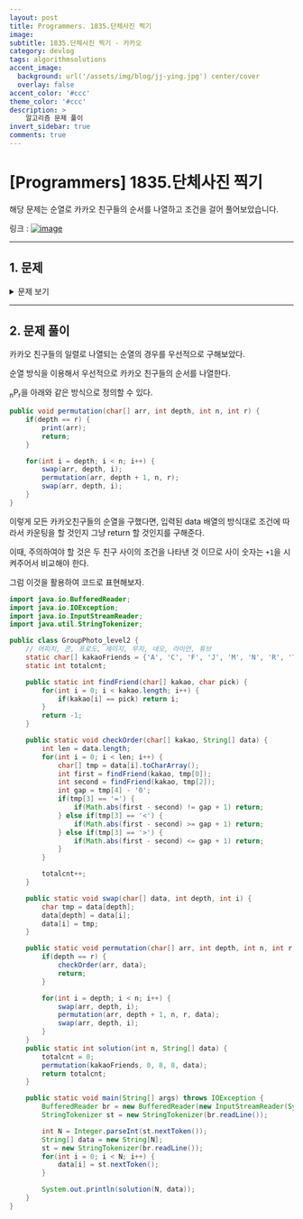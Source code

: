 ```yaml
---
layout: post
title: Programmers. 1835.단체사진 찍기
image: 
subtitle: 1835.단체사진 찍기 - 카카오
category: devlog
tags: algorithmsolutions
accent_image: 
  background: url('/assets/img/blog/jj-ying.jpg') center/cover
  overlay: false
accent_color: '#ccc'
theme_color: '#ccc'
description: >
    알고리즘 문제 풀이
invert_sidebar: true
comments: true
---
```


# [Programmers] 1835.단체사진 찍기
해당 문제는 순열로 카카오 친구들의 순서를 나열하고 조건을 걸어 풀어보았습니다.

링크 :
[![image](https://velog.velcdn.com/images/pyh8618/post/ad4f3b17-fb2b-4290-b7e1-8b953f554a6d/programmers.jpg)](https://programmers.co.kr/learn/courses/30/lessons/1835)

---
## 1. 문제
<details>
<summary>문제 보기</summary>
<div markdown="1">

![image](https://t1.kakaocdn.net/codefestival/picture.png)

가을을 맞아 카카오프렌즈는 단체로 소풍을 떠났다. 즐거운 시간을 보내고 마지막에 단체사진을 찍기 위해 카메라 앞에 일렬로 나란히 섰다. 그런데 각자가 원하는 배치가 모두 달라 어떤 순서로 설지 정하는데 시간이 오래 걸렸다. 네오는 프로도와 나란히 서기를 원했고, 튜브가 뿜은 불을 맞은 적이 있던 라이언은 튜브에게서 적어도 세 칸 이상 떨어져서 서기를 원했다. 사진을 찍고 나서 돌아오는 길에, 무지는 모두가 원하는 조건을 만족하면서도 다르게 서는 방법이 있지 않았을까 생각해보게 되었다. 각 프렌즈가 원하는 조건을 입력으로 받았을 때 모든 조건을 만족할 수 있도록 서는 경우의 수를 계산하는 프로그램을 작성해보자.


### 입력형식

입력은 조건의 개수를 나타내는 정수 n과 n개의 원소로 구성된 문자열 배열 data로 주어진다. data의 원소는 각 프렌즈가 원하는 조건이 N~F=0과 같은 형태의 문자열로 구성되어 있다. 제한조건은 아래와 같다.

 - 1 <= n <= 100
 - data의 원소는 다섯 글자로 구성된 문자열이다. 각 원소의 조건은 다음과 같다.
   - 첫 번째 글자와 세 번째 글자는 다음 8개 중 하나이다. {A, C, F, J, M, N, R, T} 각각 어피치, 콘, 프로도, 제이지, 무지, 네오, 라이언, 튜브를 의미한다. 첫 번째 글자는 조건을 제시한 프렌즈, 세 번째 글자는 상대방이다. 첫 번째 글자와 세 번째 글자는 항상 다르다.
   - 두 번째 글자는 항상 ~이다.
   - 네 번째 글자는 다음 3개 중 하나이다. {=, <, >} 각각 같음, 미만, 초과를 의미한다.
   - 다섯 번째 글자는 0 이상 6 이하의 정수의 문자형이며, 조건에 제시되는 간격을 의미한다. 이때 간격은 두 프렌즈 사이에 있는 다른 프렌즈의 수이다.


### 출력(Output)

모든 조건을 만족하는 경우의 수를 리턴한다.

### 예제입출력

| n	 | data	| answer |
| -- | ---- | ------ |
| 2	| ["N~F=0", "R~T>2"] | 3648 |
| 2	| ["M~C<2", "C~M>1"] | 0 |

### 예제에대한 설명

첫 번째 예제는 문제에 설명된 바와 같이, 네오는 프로도와의 간격이 0이기를 원하고 라이언은 튜브와의 간격이 2보다 크기를 원하는 상황이다.

두 번째 예제는 무지가 콘과의 간격이 2보다 작기를 원하고, 반대로 콘은 무지와의 간격이 1보다 크기를 원하는 상황이다. 이는 동시에 만족할 수 없는 조건이므로 경우의 수는 0이다.

</div>
</details>

---

## 2. 문제 풀이

카카오 친구들의 일렬로 나열되는 순열의 경우를 우선적으로 구해보았다.

순열 방식을 이용해서 우선적으로 카카오 친구들의 순서를 나열한다.

<sub>n</sub>P<sub>r</sub>을 아래와 같은 방식으로 정의할 수 있다.

```java
public void permutation(char[] arr, int depth, int n, int r) {
    if(depth == r) {
        print(arr);
        return;
    }

    for(int i = depth; i < n; i++) {
        swap(arr, depth, i);
        permutation(arr, depth + 1, n, r);
        swap(arr, depth, i);
    }
}
```

이렇게 모든 카카오친구들의 순열을 구했다면, 입력된 data 배열의 방식대로 조건에 따라서 카운팅을 할 것인지 그냥 return 할 것인지를 구해준다.

이때, 주의하여야 할 것은 두 친구 사이의 조건을 나타낸 것 이므로 사이 숫자는 `+1`을 시켜주어서 비교해야 한다.


그럼 이것을 활용하여 코드로 표현해보자.

```java
import java.io.BufferedReader;
import java.io.IOException;
import java.io.InputStreamReader;
import java.util.StringTokenizer;

public class GroupPhoto_level2 {
    // 어피치, 콘, 프로도, 제이지, 무지, 네오, 라이언, 튜브
    static char[] kakaoFriends = {'A', 'C', 'F', 'J', 'M', 'N', 'R', 'T'};
    static int totalcnt;

    public static int findFriend(char[] kakao, char pick) {
        for(int i = 0; i < kakao.length; i++) {
            if(kakao[i] == pick) return i;
        }
        return -1;
    } 

    public static void checkOrder(char[] kakao, String[] data) {
        int len = data.length;
        for(int i = 0; i < len; i++) {
            char[] tmp = data[i].toCharArray();
            int first = findFriend(kakao, tmp[0]);
            int second = findFriend(kakao, tmp[2]);
            int gap = tmp[4] - '0';
            if(tmp[3] == '=') {
                if(Math.abs(first - second) != gap + 1) return;
            } else if(tmp[3] == '<') {
                if(Math.abs(first - second) >= gap + 1) return;
            } else if(tmp[3] == '>') {
                if(Math.abs(first - second) <= gap + 1) return;
            }
        }

        totalcnt++;
    }

    public static void swap(char[] data, int depth, int i) {
        char tmp = data[depth];
        data[depth] = data[i];
        data[i] = tmp;
    }

    public static void permutation(char[] arr, int depth, int n, int r, String[] data) {
        if(depth == r) {
            checkOrder(arr, data);
            return;
        }

        for(int i = depth; i < n; i++) {
            swap(arr, depth, i);
            permutation(arr, depth + 1, n, r, data);
            swap(arr, depth, i);
        }
    }
    public static int solution(int n, String[] data) {
        totalcnt = 0;
        permutation(kakaoFriends, 0, 8, 8, data);
        return totalcnt;
    }

    public static void main(String[] args) throws IOException {
        BufferedReader br = new BufferedReader(new InputStreamReader(System.in));
        StringTokenizer st = new StringTokenizer(br.readLine());

        int N = Integer.parseInt(st.nextToken());
        String[] data = new String[N];
        st = new StringTokenizer(br.readLine());
        for(int i = 0; i < N; i++) {
            data[i] = st.nextToken();
        }

        System.out.println(solution(N, data));
    }
}
```